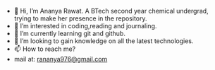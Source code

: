- 👋 Hi, I’m Ananya Rawat. A BTech second year chemical undergrad, trying to make her presence in the repository.
- 👀 I’m interested in coding,reading and journaling.
- 🌱 I’m currently learning git and github.
- 💞️ I’m looking to gain knowledge on all the latest technologies.
- 📫 How to reach me?
- mail at: rananya976@gmail.com

<!---
AnanyaRawat005/AnanyaRawat005 is a ✨ special ✨ repository because its `README.md` (this file) appears on your GitHub profile.
You can click the Preview link to take a look at your changes.
--->
